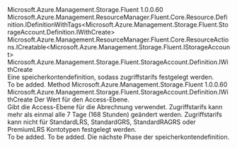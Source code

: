 <Type Name="IWithCreateAndAccessTier" FullName="Microsoft.Azure.Management.Storage.Fluent.StorageAccount.Definition.IWithCreateAndAccessTier">
  <TypeSignature Language="C#" Value="public interface IWithCreateAndAccessTier : Microsoft.Azure.Management.ResourceManager.Fluent.Core.Resource.Definition.IDefinitionWithTags&lt;Microsoft.Azure.Management.Storage.Fluent.StorageAccount.Definition.IWithCreate&gt;, Microsoft.Azure.Management.ResourceManager.Fluent.Core.ResourceActions.ICreatable&lt;Microsoft.Azure.Management.Storage.Fluent.IStorageAccount&gt;, Microsoft.Azure.Management.Storage.Fluent.StorageAccount.Definition.IWithCreate" />
  <TypeSignature Language="ILAsm" Value=".class public interface auto ansi abstract IWithCreateAndAccessTier implements class Microsoft.Azure.Management.ResourceManager.Fluent.Core.Resource.Definition.IDefinitionWithTags`1&lt;class Microsoft.Azure.Management.Storage.Fluent.StorageAccount.Definition.IWithCreate&gt;, class Microsoft.Azure.Management.ResourceManager.Fluent.Core.ResourceActions.ICreatable`1&lt;class Microsoft.Azure.Management.Storage.Fluent.IStorageAccount&gt;, class Microsoft.Azure.Management.ResourceManager.Fluent.Core.ResourceActions.IIndexable, class Microsoft.Azure.Management.Storage.Fluent.StorageAccount.Definition.IWithBlobStorageAccountKind, class Microsoft.Azure.Management.Storage.Fluent.StorageAccount.Definition.IWithCreate, class Microsoft.Azure.Management.Storage.Fluent.StorageAccount.Definition.IWithCustomDomain, class Microsoft.Azure.Management.Storage.Fluent.StorageAccount.Definition.IWithEncryption, class Microsoft.Azure.Management.Storage.Fluent.StorageAccount.Definition.IWithGeneralPurposeAccountKind, class Microsoft.Azure.Management.Storage.Fluent.StorageAccount.Definition.IWithSku" />
  <TypeSignature Language="DocId" Value="T:Microsoft.Azure.Management.Storage.Fluent.StorageAccount.Definition.IWithCreateAndAccessTier" />
  <TypeSignature Language="VB.NET" Value="Public Interface IWithCreateAndAccessTier&#xA;Implements ICreatable(Of IStorageAccount), IDefinitionWithTags(Of IWithCreate), IWithCreate" />
  <TypeSignature Language="F#" Value="type IWithCreateAndAccessTier = interface&#xA;    interface IWithCreate&#xA;    interface ICreatable&lt;IStorageAccount&gt;&#xA;    interface IIndexable&#xA;    interface IWithSku&#xA;    interface IWithBlobStorageAccountKind&#xA;    interface IWithGeneralPurposeAccountKind&#xA;    interface IWithEncryption&#xA;    interface IWithCustomDomain&#xA;    interface IDefinitionWithTags&lt;IWithCreate&gt;" />
  <AssemblyInfo>
    <AssemblyName>Microsoft.Azure.Management.Storage.Fluent</AssemblyName>
    <AssemblyVersion>1.0.0.60</AssemblyVersion>
  </AssemblyInfo>
  <Interfaces>
    <Interface>
      <InterfaceName>Microsoft.Azure.Management.ResourceManager.Fluent.Core.Resource.Definition.IDefinitionWithTags&lt;Microsoft.Azure.Management.Storage.Fluent.StorageAccount.Definition.IWithCreate&gt;</InterfaceName>
    </Interface>
    <Interface>
      <InterfaceName>Microsoft.Azure.Management.ResourceManager.Fluent.Core.ResourceActions.ICreatable&lt;Microsoft.Azure.Management.Storage.Fluent.IStorageAccount&gt;</InterfaceName>
    </Interface>
    <Interface>
      <InterfaceName>Microsoft.Azure.Management.Storage.Fluent.StorageAccount.Definition.IWithCreate</InterfaceName>
    </Interface>
  </Interfaces>
  <Docs>
    <summary>
            Eine speicherkontendefinition, sodass zugriffstarifs festgelegt werden.
            </summary>
    <remarks>To be added.</remarks>
  </Docs>
  <Members>
    <Member MemberName="WithAccessTier">
      <MemberSignature Language="C#" Value="public Microsoft.Azure.Management.Storage.Fluent.StorageAccount.Definition.IWithCreate WithAccessTier (Microsoft.Azure.Management.Storage.Fluent.Models.AccessTier accessTier);" />
      <MemberSignature Language="ILAsm" Value=".method public hidebysig newslot virtual instance class Microsoft.Azure.Management.Storage.Fluent.StorageAccount.Definition.IWithCreate WithAccessTier(valuetype Microsoft.Azure.Management.Storage.Fluent.Models.AccessTier accessTier) cil managed" />
      <MemberSignature Language="DocId" Value="M:Microsoft.Azure.Management.Storage.Fluent.StorageAccount.Definition.IWithCreateAndAccessTier.WithAccessTier(Microsoft.Azure.Management.Storage.Fluent.Models.AccessTier)" />
      <MemberSignature Language="F#" Value="abstract member WithAccessTier : Microsoft.Azure.Management.Storage.Fluent.Models.AccessTier -&gt; Microsoft.Azure.Management.Storage.Fluent.StorageAccount.Definition.IWithCreate" Usage="iWithCreateAndAccessTier.WithAccessTier accessTier" />
      <MemberType>Method</MemberType>
      <AssemblyInfo>
        <AssemblyName>Microsoft.Azure.Management.Storage.Fluent</AssemblyName>
        <AssemblyVersion>1.0.0.60</AssemblyVersion>
      </AssemblyInfo>
      <ReturnValue>
        <ReturnType>Microsoft.Azure.Management.Storage.Fluent.StorageAccount.Definition.IWithCreate</ReturnType>
      </ReturnValue>
      <Parameters>
        <Parameter Name="accessTier" Type="Microsoft.Azure.Management.Storage.Fluent.Models.AccessTier" />
      </Parameters>
      <Docs>
        <param name="accessTier">Der Wert für den Access-Ebene.</param>
        <summary>
            Gibt die Access-Ebene für die Abrechnung verwendet.
            Zugriffstarifs kann mehr als einmal alle 7 Tage (168 Stunden) geändert werden.
            Zugriffstarifs kann nicht für StandardLRS, StandardGRS, StandardRAGRS oder PremiumLRS Kontotypen festgelegt werden.
            </summary>
        <returns>To be added.</returns>
        <remarks>To be added.</remarks>
        <return>Die nächste Phase der speicherkontendefinition.</return>
      </Docs>
    </Member>
  </Members>
</Type>